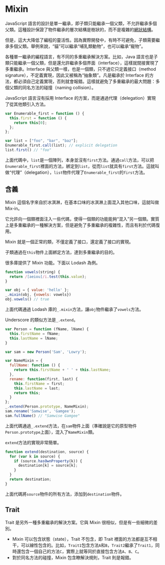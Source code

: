 # Mixin

JavaScript 語言的設計是單一繼承，即子類只能繼承一個父類，不允許繼承多個父類。這種設計保證了物件繼承的層次結構是樹狀的，而不是複雜的[網狀結構](https://en.wikipedia.org/wiki/Multiple_inheritance#The_diamond_problem)。

但是，這大大降低了編程的靈活性。因為實際開發中，有時不可避免，子類需要繼承多個父類。舉例來說，“貓”可以繼承“哺乳類動物”，也可以繼承“寵物”。

各種單一繼承的編程語言，有不同的多重繼承解決方案。比如，Java 語言也是子類只能繼承一個父類，但是還允許繼承多個界面（interface），這樣就間接實現了多重繼承。Interface 與父類一樣，也是一個類，只不過它只定義接口（method signature），不定義實現，因此又被稱為“抽象類”。凡是繼承於 Interface 的方法，都必須自己定義實現，否則就會報錯。這樣就避免了多重繼承的最大問題：多個父類的同名方法的碰撞（naming collision）。

JavaScript 語言沒有採用 Interface 的方案，而是通過代理（delegation）實現了從其他類引入方法。

```javascript
var Enumerable_first = function () {
  this.first = function () {
    return this[0];
  };
};

var list = ["foo", "bar", "baz"];
Enumerable_first.call(list); // explicit delegation
list.first() // "foo"
```

上面代碼中，`list`是一個陣列，本身並沒有`first`方法。通過`call`方法，可以把`Enumerable_first`裡面的方法，綁定到`list`，從而`list`就具有`first`方法。這就叫做“代理”（delegation），`list`物件代理了`Enumerable_first`的`first`方法。

## 含義

Mixin 這個名字來自於冰淇淋，在基本口味的冰淇淋上面混入其他口味，這就叫做 Mix-in。

它允許向一個類裡面注入一些代碼，使得一個類的功能能夠“混入”另一個類。實質上是多重繼承的一種解決方案，但是避免了多重繼承的複雜性，而且有利於代碼復用。

Mixin 就是一個正常的類，不僅定義了接口，還定義了接口的實現。

子類通過在`this`物件上面綁定方法，達到多重繼承的目的。

很多庫提供了 Mixin 功能。下面以 Lodash 為例。

```javascript
function vowels(string) {
  return /[aeiou]/i.test(this.value);
}

var obj = { value: 'hello' };
_.mixin(obj, {vowels: vowels})
obj.vowels() // true
```

上面代碼通過 Lodash 庫的`_.mixin`方法，讓`obj`物件繼承了`vowels`方法。

Underscore 的類似方法是`_.extend`。

```javascript
var Person = function (fName, lName) {
  this.firstName = fName;
  this.lastName = lName;
}

var sam = new Person('Sam', 'Lowry');

var NameMixin = {
  fullName: function () {
    return this.firstName + ' ' + this.lastName;
  },
  rename: function(first, last) {
    this.firstName = first;
    this.lastName = last;
    return this;
  }
};
_.extend(Person.prototype, NameMixin);
sam.rename('Samwise', 'Gamgee');
sam.fullName() // "Samwise Gamgee"
```

上面代碼通過`_.extend`方法，在`sam`物件上面（準確說是它的原型物件`Person.prototype`上面），混入了`NameMixin`類。

`extend`方法的實現非常簡單。

```javascript
function extend(destination, source) {
  for (var k in source) {
    if (source.hasOwnProperty(k)) {
      destination[k] = source[k];
    }
  }
  return destination;
}
```

上面代碼將`source`物件的所有方法，添加到`destination`物件。

## Trait

Trait 是另外一種多重繼承的解決方案。它與 Mixin 很相似，但是有一些細微的差別。

- Mixin 可以包含狀態（state），Trait 不包含，即 Trait 裡面的方法都是互不相干，可以線性包含的。比如，`Trait1`包含方法`A`和`B`，`Trait2`繼承了`Trait1`，同時還包含一個自己的方法`C`，實際上就等同於直接包含方法`A`、`B`、`C`。
- 對於同名方法的碰撞，Mixin 包含瞭解決規則，Trait 則是報錯。